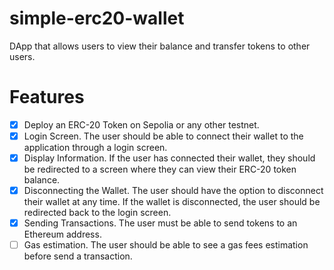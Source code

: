 # simple-erc20-wallet

DApp that allows users to view their balance and transfer tokens to other users.

# Features
- [x] Deploy an ERC-20 Token on Sepolia or any other testnet.
- [x] Login Screen. The user should be able to connect their wallet to the
  application through a login screen.
- [x] Display Information. If the user has connected their wallet, they should
  be redirected to a screen where they can view their ERC-20 token balance.
- [x] Disconnecting the Wallet. The user should have the option to disconnect
  their wallet at any time. If the wallet is disconnected, the user should be
  redirected back to the login screen.
- [x] Sending Transactions. The user must be able to send tokens to an Ethereum
  address.
- [ ] Gas estimation. The user should be able to see a gas fees estimation
  before send a transaction.
